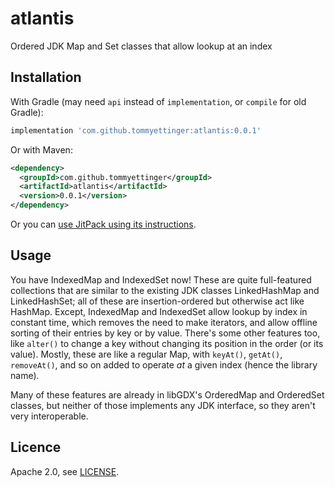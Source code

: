 # atlantis
Ordered JDK Map and Set classes that allow lookup at an index

## Installation

With Gradle (may need `api` instead of `implementation`, or `compile` for old Gradle):
```groovy
implementation 'com.github.tommyettinger:atlantis:0.0.1'
```

Or with Maven:
```xml
<dependency>
  <groupId>com.github.tommyettinger</groupId>
  <artifactId>atlantis</artifactId>
  <version>0.0.1</version>
</dependency>
```

Or you can [use JitPack using its instructions](https://jitpack.io/#tommyettinger/atlantis).

## Usage

You have IndexedMap and IndexedSet now! These are quite full-featured collections that are similar
to the existing JDK classes LinkedHashMap and LinkedHashSet; all of these are insertion-ordered
but otherwise act like HashMap. Except, IndexedMap and IndexedSet allow lookup by index in constant
time, which removes the need to make iterators, and allow offline sorting of their entries by key
or by value. There's some other features too, like `alter()` to change a key without changing its
position in the order (or its value). Mostly, these are like a regular Map, with `keyAt()`,
`getAt()`, `removeAt()`, and so on added to operate *at* a given index (hence the library name).

Many of these features are already in libGDX's OrderedMap and OrderedSet classes, but neither of
those implements any JDK interface, so they aren't very interoperable.

## Licence

Apache 2.0, see [LICENSE](LICENSE).
